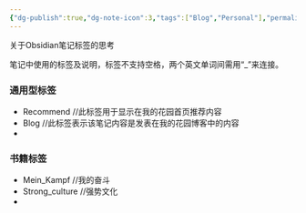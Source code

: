 ```yaml
---
{"dg-publish":true,"dg-note-icon":3,"tags":["Blog","Personal"],"permalink":"/🌑Journal_手札/严选/Obsidian/Obsidian笔记标签/","dgPassFrontmatter":true,"noteIcon":3,"created":"2024-09-17T12:16:46.797+08:00","updated":"2024-09-18T11:21:57.201+08:00"}
---
```


关于Obsidian笔记标签的思考

笔记中使用的标签及说明，标签不支持空格，两个英文单词间需用“_”来连接。
### 通用型标签
- Recommend //此标签用于显示在我的花园首页推荐内容
- Blog //此标签表示该笔记内容是发表在我的花园博客中的内容
- 

### 书籍标签
- Mein_Kampf //我的奋斗
- Strong_culture //强势文化
- 

